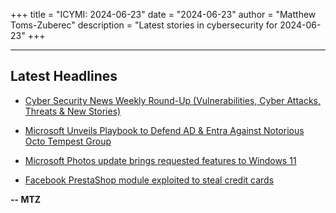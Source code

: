 +++
title = "ICYMI: 2024-06-23"
date = "2024-06-23"
author = "Matthew Toms-Zuberec"
description = "Latest stories in cybersecurity for 2024-06-23"
+++

---------------------------------------------------------------------------
## Latest Headlines
- [Cyber Security News Weekly Round-Up (Vulnerabilities, Cyber Attacks, Threats & New Stories)](https://cybersecuritynews.com/cyber-security-news-weekly-round-up-6/)

- [Microsoft Unveils Playbook to Defend AD & Entra Against Notorious Octo Tempest Group](https://cybersecuritynews.com/microsoft-unveils-playbook/)

- [Microsoft Photos update brings requested features to Windows 11](https://www.bleepingcomputer.com/news/microsoft/microsoft-photos-update-brings-requested-features-to-windows-11/)

- [Facebook PrestaShop module exploited to steal credit cards](https://www.bleepingcomputer.com/news/security/facebook-prestashop-module-exploited-to-steal-credit-cards/)

**-- MTZ**